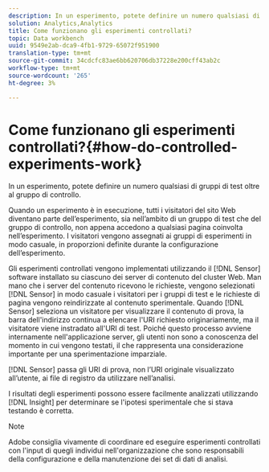 ```yaml
---
description: In un esperimento, potete definire un numero qualsiasi di gruppi di test oltre al gruppo di controllo.
solution: Analytics,Analytics
title: Come funzionano gli esperimenti controllati?
topic: Data workbench
uuid: 9549e2ab-dca9-4fb1-9729-65072f951900
translation-type: tm+mt
source-git-commit: 34cdcfc83ae6bb620706db37228e200cff43ab2c
workflow-type: tm+mt
source-wordcount: '265'
ht-degree: 3%

---
```



# Come funzionano gli esperimenti controllati?{#how-do-controlled-experiments-work}

In un esperimento, potete definire un numero qualsiasi di gruppi di test oltre al gruppo di controllo.

Quando un esperimento è in esecuzione, tutti i visitatori del sito Web diventano parte dell’esperimento, sia nell’ambito di un gruppo di test che del gruppo di controllo, non appena accedono a qualsiasi pagina coinvolta nell’esperimento. I visitatori vengono assegnati ai gruppi di esperimenti in modo casuale, in proporzioni definite durante la configurazione dell’esperimento.

Gli esperimenti controllati vengono implementati utilizzando il [!DNL Sensor] software installato su ciascuno dei server di contenuto del cluster Web. Man mano che i server del contenuto ricevono le richieste, vengono selezionati [!DNL Sensor] in modo casuale i visitatori per i gruppi di test e le richieste di pagina vengono reindirizzate al contenuto sperimentale. Quando [!DNL Sensor] seleziona un visitatore per visualizzare il contenuto di prova, la barra dell&#39;indirizzo continua a elencare l&#39;URI richiesto originariamente, ma il visitatore viene instradato all&#39;URI di test. Poiché questo processo avviene internamente nell&#39;applicazione server, gli utenti non sono a conoscenza del momento in cui vengono testati, il che rappresenta una considerazione importante per una sperimentazione imparziale.

[!DNL Sensor] passa gli URI di prova, non l’URI originale visualizzato all’utente, ai file di registro da utilizzare nell’analisi.

I risultati degli esperimenti possono essere facilmente analizzati utilizzando [!DNL Insight] per determinare se l&#39;ipotesi sperimentale che si stava testando è corretta.

>[!NOTE]
>
> Adobe consiglia vivamente di coordinare ed eseguire esperimenti controllati con l&#39;input di quegli individui nell&#39;organizzazione che sono responsabili della configurazione e della manutenzione dei set di dati di analisi.

